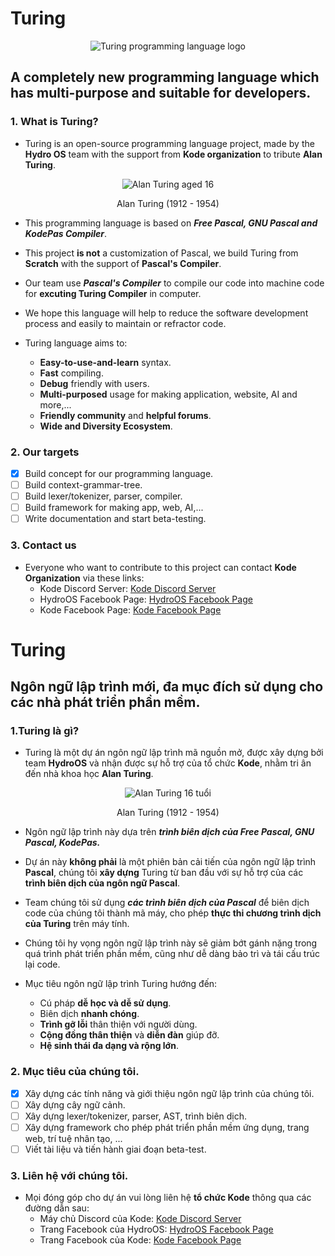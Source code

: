 # Turing

<p align="center">
 <img src="https://i.ibb.co/qr0BG2c/Picture1.png" alt="Turing programming language logo" />
</p>

## A completely new programming language which has multi-purpose and suitable for developers.
### 1. What is Turing?
* Turing is an open-source programming language project, made by the **Hydro OS** team with the support from **Kode organization** to tribute **Alan Turing**.

<p align="center">
<img src="https://upload.wikimedia.org/wikipedia/commons/a/a1/Alan_Turing_Aged_16.jpg" alt="Alan Turing aged 16"/>
<p align="center"> Alan Turing (1912 - 1954)</p>
</p>

* This programming language is based on ***Free Pascal, GNU Pascal and KodePas Compiler***.
* This project **is not** a customization of Pascal, we build Turing from **Scratch** with the support of **Pascal's Compiler**.
* Our team use ***Pascal's Compiler*** to compile our code into machine code for **excuting Turing Compiler** in computer.
* We hope this language will help to reduce the software development process and easily to maintain or refractor code.

* Turing language aims to:
  * **Easy-to-use-and-learn** syntax.
  * **Fast** compiling.
  * **Debug** friendly with users.
  * **Multi-purposed** usage for making application, website, AI and more,...
  * **Friendly community** and **helpful forums**.
  * **Wide and Diversity Ecosystem**.

### 2. Our targets
  - [x] Build concept for our programming language.
  - [ ] Build context-grammar-tree.
  - [ ] Build lexer/tokenizer, parser,  compiler.
  - [ ] Build framework for making app, web, AI,...
  - [ ] Write documentation and start beta-testing.
 
### 3. Contact us
  * Everyone who want to contribute to this project can contact **Kode Organization** via these links:
     * Kode Discord Server: [Kode Discord Server](https://discord.gg/33fmGezE)
     * HydroOS Facebook Page: [HydroOS Facebook Page](https://www.facebook.com/hydroos.dev)
     * Kode Facebook Page: [Kode Facebook Page](https://www.facebook.com/kode.page)

# Turing
## Ngôn ngữ lập trình mới, đa mục đích sử dụng cho các nhà phát triển phần mềm.
### 1.Turing là gì?

* Turing là một dự án ngôn ngữ lập trình mã nguồn mở, được xây dựng bởi team **HydroOS** và nhận được sự hỗ trợ của tổ chức **Kode**, nhằm tri ân đến nhà khoa học **Alan Turing**.

<p align="center">
<img src="https://upload.wikimedia.org/wikipedia/commons/a/a1/Alan_Turing_Aged_16.jpg" alt="Alan Turing 16 tuổi"/>
<p align="center"> Alan Turing (1912 - 1954)</p>
</p>

* Ngôn ngữ lập trình này dựa trên ***trình biên dịch của Free Pascal, GNU Pascal, KodePas.***
* Dự án này **không phải** là một phiên bản cải tiến của ngôn ngữ lập trình **Pascal**, chúng tôi **xây dựng** Turing từ ban đầu với sự hỗ trợ của các **trình biên dịch của ngôn ngữ Pascal**.
* Team chúng tôi sử dụng ***các trình biên dịch của Pascal*** để biên dịch code của chúng tôi thành mã máy, cho phép **thực thi chương trình dịch của Turing** trên máy tính.
* Chúng tôi hy vọng ngôn ngữ lập trình này sẽ giảm bớt gánh nặng trong quá trình phát triển phần mềm, cũng như dễ dàng bảo trì và tái cấu trúc lại code.

* Mục tiêu ngôn ngữ lập trình Turing hướng đến:
  * Cú pháp **dễ học và dễ sử dụng**.
  * Biên dịch **nhanh chóng**.
  * **Trình gỡ lỗi** thân thiện với người dùng.
  * **Cộng đồng thân thiện** và **diễn đàn** giúp đỡ.
  * **Hệ sinh thái đa dạng và rộng lớn**.

### 2. Mục tiêu của chúng tôi.
- [x] Xây dựng các tính năng và giới thiệu ngôn ngữ lập trình của chúng tôi.
- [ ] Xây dựng cây ngữ cảnh.
- [ ] Xây dựng lexer/tokenizer, parser, AST, trình biên dịch.
- [ ] Xây dựng framework cho phép phát triển phần mềm ứng dụng, trang web, trí tuệ nhân tạo, ...
- [ ] Viết tài liệu và tiến hành giai đoạn beta-test.

### 3. Liên hệ với chúng tôi.
* Mọi đóng góp cho dự án vui lòng liên hệ **tổ chức Kode** thông qua các đường dẫn sau:
  * Máy chủ Discord của Kode: [Kode Discord Server](https://discord.gg/33fmGezE)
  * Trang Facebook của HydroOS: [HydroOS Facebook Page](https://www.facebook.com/hydroos.dev)
  * Trang Facebook của Kode: [Kode Facebook Page](https://www.facebook.com/kode.page)
 
